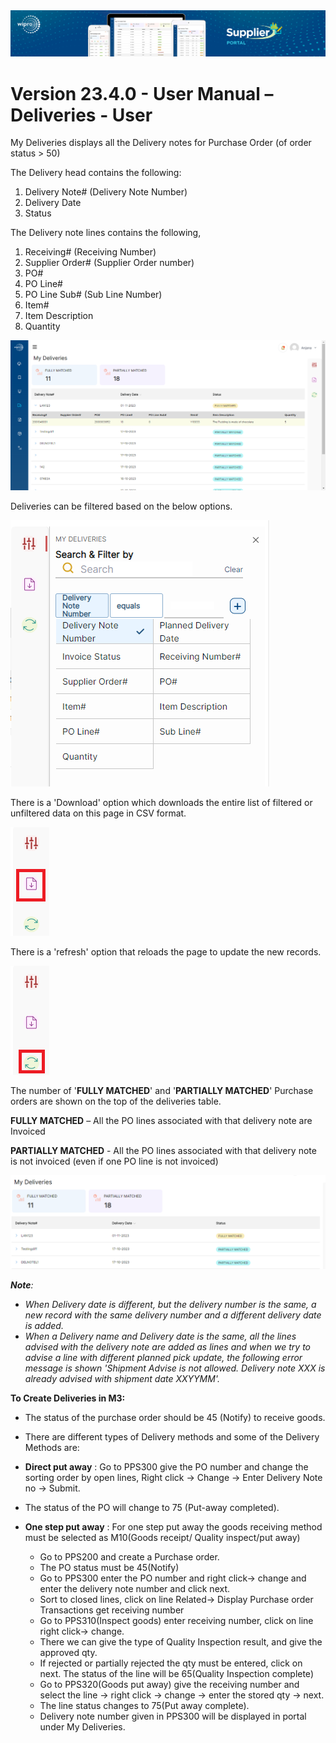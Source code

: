 <img alt ="Supplier Portal Banner" src="../../images/pwa/SupplierPortal_Banner.png">

# **Version 23.4.0 - User Manual – Deliveries - User**

My Deliveries displays all the Delivery notes for Purchase Order (of order status \> 50)

The Delivery head contains the following:

1. Delivery Note# (Delivery Note Number)
2. Delivery Date
3. Status

The Delivery note lines contains the following,

1. Receiving# (Receiving Number)
2. Supplier Order# (Supplier Order number)
3. PO#
4. PO Line#
5. PO Line Sub# (Sub Line Number)
6. Item#
7. Item Description
8. Quantity

<kbd>
<img alt="metrics display" src="../../images/pwa/my_deliveries/deliveries.png"> 
</kbd>

Deliveries can be filtered based on the below options.

<kbd>
<img alt="metrics display" src="../../images/pwa/my_deliveries/deliveries_filter_portal.png"> 
</kbd>

There is a 'Download' option which downloads the entire list of filtered or unfiltered data on this page in CSV format.

<kbd>
<img alt="metrics display" src="../../images/pwa/my_deliveries/deliveries_download.png"> 
</kbd>

There is a 'refresh' option that reloads the page to update the new records.

<kbd>
<img alt="metrics display" src="../../images/pwa/my_deliveries/deliveries_refresh.png"> 
</kbd>

The number of '**FULLY MATCHED**' and '**PARTIALLY MATCHED**' Purchase orders are shown on the top of the deliveries table.

**FULLY MATCHED** – All the PO lines associated with that delivery note are Invoiced

**PARTIALLY MATCHED** - All the PO lines associated with that delivery note is not invoiced (even if one PO line is not invoiced)

<kbd>
<img alt="metrics display" src="../../images/pwa/my_deliveries/deliveries_status.png"> 
</kbd>

_**Note**:_

- _When Delivery date is different, but the delivery number is the same, a new record with the same delivery number and a different delivery date is added._
- _When a Delivery name and Delivery date is the same, all the lines advised with the delivery note are added as lines and when we try to advise a line with different planned pick update, the following error message is shown 'Shipment Advise is not allowed. Delivery note XXX is already advised with shipment date XXYYMM'._

**To Create Deliveries in M3:**

- The status of the purchase order should be 45 (Notify) to receive goods.
- There are different types of Delivery methods and some of the Delivery Methods are:

- **Direct put away** : Go to PPS300 give the PO number and change the sorting order by open lines, Right click -\> Change -\> Enter Delivery Note no -\> Submit.
- The status of the PO will change to 75 (Put-away completed).
- **One step put away** : For one step put away the goods receiving method must be selected as M10(Goods receipt/ Quality inspect/put away)
    - Go to PPS200 and create a Purchase order.
    - The PO status must be 45(Notify)
    - Go to PPS300 enter the PO number and right click-\> change and enter the delivery note number and click next.
    - Sort to closed lines, click on line Related-\> Display Purchase order Transactions get receiving number
    - Go to PPS310(Inspect goods) enter receiving number, click on line right click-\> change.
    - There we can give the type of Quality Inspection result, and give the approved qty.
    - If rejected or partially rejected the qty must be entered, click on next. The status of the line will be 65(Quality Inspection complete)
    - Go to PPS320(Goods put away) give the receiving number and select the line -\> right click -\> change -\> enter the stored qty -\> next.
    - The line status changes to 75(Put away complete).
  - Delivery note number given in PPS300 will be displayed in portal under My Deliveries.

